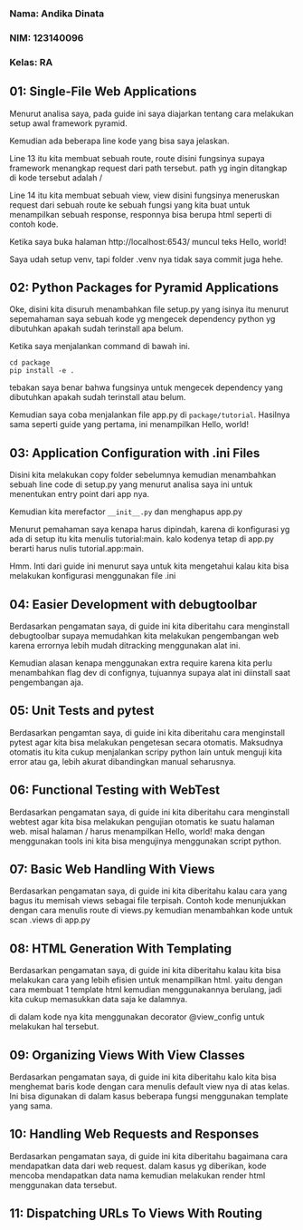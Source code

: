 ### Nama: Andika Dinata

### NIM: 123140096

### Kelas: RA

## 01: Single-File Web Applications

Menurut analisa saya, pada guide ini saya diajarkan tentang cara melakukan setup awal framework pyramid.

Kemudian ada beberapa line kode yang bisa saya jelaskan.

Line 13 itu kita membuat sebuah route, route disini fungsinya supaya framework menangkap request dari path tersebut. path yg ingin ditangkap di kode tersebut adalah /

Line 14 itu kita membuat sebuah view, view disini fungsinya meneruskan request dari sebuah route ke sebuah fungsi yang kita buat untuk menampilkan sebuah response, responnya bisa berupa html seperti di contoh kode.

Ketika saya buka halaman http://localhost:6543/ muncul teks Hello, world!

Saya udah setup venv, tapi folder .venv nya tidak saya commit juga hehe.

## 02: Python Packages for Pyramid Applications

Oke, disini kita disuruh menambahkan file setup.py yang isinya itu menurut sepemahaman saya sebuah kode yg mengecek dependency python yg dibutuhkan apakah sudah terinstall apa belum.

Ketika saya menjalankan command di bawah ini.

```
cd package
pip install -e .
```

tebakan saya benar bahwa fungsinya untuk mengecek dependency yang dibutuhkan apakah sudah terinstall atau belum.

Kemudian saya coba menjalankan file app.py di `package/tutorial`. Hasilnya sama seperti guide yang pertama, ini menampilkan Hello, world!

## 03: Application Configuration with .ini Files

Disini kita melakukan copy folder sebelumnya kemudian menambahkan sebuah line code di setup.py yang menurut analisa saya ini untuk menentukan entry point dari app nya.

Kemudian kita merefactor `__init__.py` dan menghapus app.py

Menurut pemahaman saya kenapa harus dipindah, karena di konfigurasi yg ada di setup itu kita menulis tutorial:main. kalo kodenya tetap di app.py berarti harus nulis tutorial.app:main.

Hmm. Inti dari guide ini menurut saya untuk kita mengetahui kalau kita bisa melakukan konfigurasi menggunakan file .ini

## 04: Easier Development with debugtoolbar

Berdasarkan pengamatan saya, di guide ini kita diberitahu cara menginstall debugtoolbar supaya memudahkan kita melakukan pengembangan web karena errornya lebih mudah ditracking menggunakan alat ini.

Kemudian alasan kenapa menggunakan extra require karena kita perlu menambahkan flag dev di confignya, tujuannya supaya alat ini diinstall saat pengembangan aja.

## 05: Unit Tests and pytest

Berdasarkan pengamtan saya, di guide ini kita diberitahu cara menginstall pytest agar kita bisa melakukan pengetesan secara otomatis. Maksudnya otomatis itu kita cukup menjalankan scripy python lain untuk menguji kita error atau ga, lebih akurat dibandingkan manual seharusnya.

## 06: Functional Testing with WebTest

Berdasarkan pengamatan saya, di guide ini kita diberitahu cara menginstall webtest agar kita bisa melakukan pengujian otomatis ke suatu halaman web. misal halaman / harus menampilkan Hello, world! maka dengan menggunakan tools ini kita bisa mengujinya menggunakan script python.

## 07: Basic Web Handling With Views

Berdasarkan pengamatan saya, di guide ini kita diberitahu kalau cara yang bagus itu memisah views sebagai file terpisah. Contoh kode menunjukkan dengan cara menulis route di views.py kemudian menambahkan kode untuk scan .views di app.py

## 08: HTML Generation With Templating

Berdasarkan pengamatan saya, di guide ini kita diberitahu kalau kita bisa melakukan cara yang lebih efisien untuk menampilkan html. yaitu dengan cara membuat 1 template html kemudian menggunakannya berulang, jadi kita cukup memasukkan data saja ke dalamnya.

di dalam kode nya kita menggunakan decorator @view_config untuk melakukan hal tersebut.

## 09: Organizing Views With View Classes

Berdasarkan pengamatan saya, di guide ini kita diberitahu kalo kita bisa menghemat baris kode dengan cara menulis default view nya di atas kelas. Ini bisa digunakan di dalam kasus beberapa fungsi menggunakan template yang sama.

## 10: Handling Web Requests and Responses

Berdasarkan pengamatan saya, di guide ini kita diberitahu bagaimana cara mendapatkan data dari web request. dalam kasus yg diberikan, kode mencoba mendapatkan data nama kemudian melakukan render html menggunakan data tersebut.

## 11: Dispatching URLs To Views With Routing
